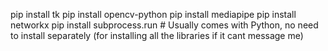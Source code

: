 pip install tk
pip install opencv-python
pip install mediapipe
pip install networkx
pip install subprocess.run  # Usually comes with Python, no need to install separately
(for installing all the libraries if it cant message me)
